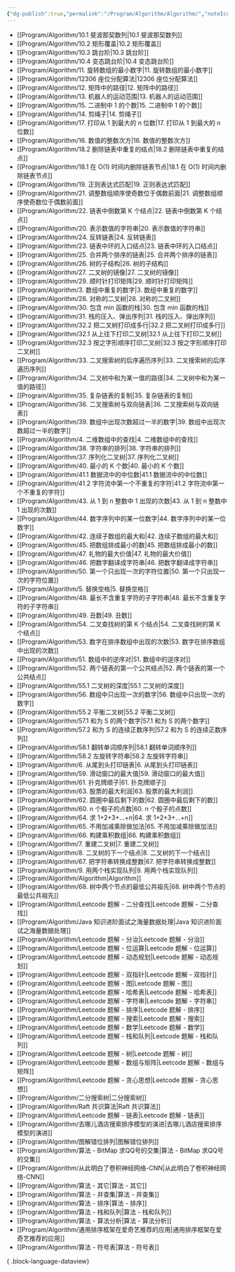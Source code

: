 ```yaml
---
{"dg-publish":true,"permalink":"/Program/Algorithm/Algorithm/","noteIcon":"","created":"2025-03-06T21:28:25.963+08:00"}
---
```


- [[Program/Algorithm/10.1 斐波那契数列\|10.1 斐波那契数列]]
- [[Program/Algorithm/10.2 矩形覆盖\|10.2 矩形覆盖]]
- [[Program/Algorithm/10.3 跳台阶\|10.3 跳台阶]]
- [[Program/Algorithm/10.4 变态跳台阶\|10.4 变态跳台阶]]
- [[Program/Algorithm/11. 旋转数组的最小数字\|11. 旋转数组的最小数字]]
- [[Program/Algorithm/12306 座位分配算法\|12306 座位分配算法]]
- [[Program/Algorithm/12. 矩阵中的路径\|12. 矩阵中的路径]]
- [[Program/Algorithm/13. 机器人的运动范围\|13. 机器人的运动范围]]
- [[Program/Algorithm/15. 二进制中 1 的个数\|15. 二进制中 1 的个数]]
- [[Program/Algorithm/14. 剪绳子\|14. 剪绳子]]
- [[Program/Algorithm/17. 打印从 1 到最大的 n 位数\|17. 打印从 1 到最大的 n 位数]]
- [[Program/Algorithm/16. 数值的整数次方\|16. 数值的整数次方]]
- [[Program/Algorithm/18.2 删除链表中重复的结点\|18.2 删除链表中重复的结点]]
- [[Program/Algorithm/18.1 在 O(1) 时间内删除链表节点\|18.1 在 O(1) 时间内删除链表节点]]
- [[Program/Algorithm/19. 正则表达式匹配\|19. 正则表达式匹配]]
- [[Program/Algorithm/21. 调整数组顺序使奇数位于偶数前面\|21. 调整数组顺序使奇数位于偶数前面]]
- [[Program/Algorithm/22. 链表中倒数第 K 个结点\|22. 链表中倒数第 K 个结点]]
- [[Program/Algorithm/20. 表示数值的字符串\|20. 表示数值的字符串]]
- [[Program/Algorithm/24. 反转链表\|24. 反转链表]]
- [[Program/Algorithm/23. 链表中环的入口结点\|23. 链表中环的入口结点]]
- [[Program/Algorithm/25. 合并两个排序的链表\|25. 合并两个排序的链表]]
- [[Program/Algorithm/26. 树的子结构\|26. 树的子结构]]
- [[Program/Algorithm/27. 二叉树的镜像\|27. 二叉树的镜像]]
- [[Program/Algorithm/29. 顺时针打印矩阵\|29. 顺时针打印矩阵]]
- [[Program/Algorithm/3. 数组中重复的数字\|3. 数组中重复的数字]]
- [[Program/Algorithm/28. 对称的二叉树\|28. 对称的二叉树]]
- [[Program/Algorithm/30. 包含 min 函数的栈\|30. 包含 min 函数的栈]]
- [[Program/Algorithm/31. 栈的压入、弹出序列\|31. 栈的压入、弹出序列]]
- [[Program/Algorithm/32.2 把二叉树打印成多行\|32.2 把二叉树打印成多行]]
- [[Program/Algorithm/32.1 从上往下打印二叉树\|32.1 从上往下打印二叉树]]
- [[Program/Algorithm/32.3 按之字形顺序打印二叉树\|32.3 按之字形顺序打印二叉树]]
- [[Program/Algorithm/33. 二叉搜索树的后序遍历序列\|33. 二叉搜索树的后序遍历序列]]
- [[Program/Algorithm/34. 二叉树中和为某一值的路径\|34. 二叉树中和为某一值的路径]]
- [[Program/Algorithm/35. 复杂链表的复制\|35. 复杂链表的复制]]
- [[Program/Algorithm/36. 二叉搜索树与双向链表\|36. 二叉搜索树与双向链表]]
- [[Program/Algorithm/39. 数组中出现次数超过一半的数字\|39. 数组中出现次数超过一半的数字]]
- [[Program/Algorithm/4. 二维数组中的查找\|4. 二维数组中的查找]]
- [[Program/Algorithm/38. 字符串的排列\|38. 字符串的排列]]
- [[Program/Algorithm/37. 序列化二叉树\|37. 序列化二叉树]]
- [[Program/Algorithm/40. 最小的 K 个数\|40. 最小的 K 个数]]
- [[Program/Algorithm/41.1 数据流中的中位数\|41.1 数据流中的中位数]]
- [[Program/Algorithm/41.2 字符流中第一个不重复的字符\|41.2 字符流中第一个不重复的字符]]
- [[Program/Algorithm/43. 从 1 到 n 整数中 1 出现的次数\|43. 从 1 到 n 整数中 1 出现的次数]]
- [[Program/Algorithm/44. 数字序列中的某一位数字\|44. 数字序列中的某一位数字]]
- [[Program/Algorithm/42. 连续子数组的最大和\|42. 连续子数组的最大和]]
- [[Program/Algorithm/45. 把数组排成最小的数\|45. 把数组排成最小的数]]
- [[Program/Algorithm/47. 礼物的最大价值\|47. 礼物的最大价值]]
- [[Program/Algorithm/46. 把数字翻译成字符串\|46. 把数字翻译成字符串]]
- [[Program/Algorithm/50. 第一个只出现一次的字符位置\|50. 第一个只出现一次的字符位置]]
- [[Program/Algorithm/5. 替换空格\|5. 替换空格]]
- [[Program/Algorithm/48. 最长不含重复字符的子字符串\|48. 最长不含重复字符的子字符串]]
- [[Program/Algorithm/49. 丑数\|49. 丑数]]
- [[Program/Algorithm/54. 二叉查找树的第 K 个结点\|54. 二叉查找树的第 K 个结点]]
- [[Program/Algorithm/53. 数字在排序数组中出现的次数\|53. 数字在排序数组中出现的次数]]
- [[Program/Algorithm/51. 数组中的逆序对\|51. 数组中的逆序对]]
- [[Program/Algorithm/52. 两个链表的第一个公共结点\|52. 两个链表的第一个公共结点]]
- [[Program/Algorithm/55.1 二叉树的深度\|55.1 二叉树的深度]]
- [[Program/Algorithm/56. 数组中只出现一次的数字\|56. 数组中只出现一次的数字]]
- [[Program/Algorithm/55.2 平衡二叉树\|55.2 平衡二叉树]]
- [[Program/Algorithm/57.1 和为 S 的两个数字\|57.1 和为 S 的两个数字]]
- [[Program/Algorithm/57.2 和为 S 的连续正数序列\|57.2 和为 S 的连续正数序列]]
- [[Program/Algorithm/58.1 翻转单词顺序列\|58.1 翻转单词顺序列]]
- [[Program/Algorithm/58.2 左旋转字符串\|58.2 左旋转字符串]]
- [[Program/Algorithm/6. 从尾到头打印链表\|6. 从尾到头打印链表]]
- [[Program/Algorithm/59. 滑动窗口的最大值\|59. 滑动窗口的最大值]]
- [[Program/Algorithm/61. 扑克牌顺子\|61. 扑克牌顺子]]
- [[Program/Algorithm/63. 股票的最大利润\|63. 股票的最大利润]]
- [[Program/Algorithm/62. 圆圈中最后剩下的数\|62. 圆圈中最后剩下的数]]
- [[Program/Algorithm/60. n 个骰子的点数\|60. n 个骰子的点数]]
- [[Program/Algorithm/64. 求 1+2+3+...+n\|64. 求 1+2+3+...+n]]
- [[Program/Algorithm/65. 不用加减乘除做加法\|65. 不用加减乘除做加法]]
- [[Program/Algorithm/66. 构建乘积数组\|66. 构建乘积数组]]
- [[Program/Algorithm/7. 重建二叉树\|7. 重建二叉树]]
- [[Program/Algorithm/8. 二叉树的下一个结点\|8. 二叉树的下一个结点]]
- [[Program/Algorithm/67. 把字符串转换成整数\|67. 把字符串转换成整数]]
- [[Program/Algorithm/9. 用两个栈实现队列\|9. 用两个栈实现队列]]
- [[Program/Algorithm/Algorithm\|Algorithm]]
- [[Program/Algorithm/68. 树中两个节点的最低公共祖先\|68. 树中两个节点的最低公共祖先]]
- [[Program/Algorithm/Leetcode 题解 - 二分查找\|Leetcode 题解 - 二分查找]]
- [[Program/Algorithm/Java 知识进阶面试之海量数据处理\|Java 知识进阶面试之海量数据处理]]
- [[Program/Algorithm/Leetcode 题解 - 分治\|Leetcode 题解 - 分治]]
- [[Program/Algorithm/Leetcode 题解 - 位运算\|Leetcode 题解 - 位运算]]
- [[Program/Algorithm/Leetcode 题解 - 动态规划\|Leetcode 题解 - 动态规划]]
- [[Program/Algorithm/Leetcode 题解 - 双指针\|Leetcode 题解 - 双指针]]
- [[Program/Algorithm/Leetcode 题解 - 图\|Leetcode 题解 - 图]]
- [[Program/Algorithm/Leetcode 题解 - 哈希表\|Leetcode 题解 - 哈希表]]
- [[Program/Algorithm/Leetcode 题解 - 字符串\|Leetcode 题解 - 字符串]]
- [[Program/Algorithm/Leetcode 题解 - 排序\|Leetcode 题解 - 排序]]
- [[Program/Algorithm/Leetcode 题解 - 搜索\|Leetcode 题解 - 搜索]]
- [[Program/Algorithm/Leetcode 题解 - 数学\|Leetcode 题解 - 数学]]
- [[Program/Algorithm/Leetcode 题解 - 栈和队列\|Leetcode 题解 - 栈和队列]]
- [[Program/Algorithm/Leetcode 题解 - 树\|Leetcode 题解 - 树]]
- [[Program/Algorithm/Leetcode 题解 - 数组与矩阵\|Leetcode 题解 - 数组与矩阵]]
- [[Program/Algorithm/Leetcode 题解 - 贪心思想\|Leetcode 题解 - 贪心思想]]
- [[Program/Algorithm/二分搜索树\|二分搜索树]]
- [[Program/Algorithm/Raft 共识算法\|Raft 共识算法]]
- [[Program/Algorithm/Leetcode 题解 - 链表\|Leetcode 题解 - 链表]]
- [[Program/Algorithm/去哪儿酒店搜索排序模型的演进\|去哪儿酒店搜索排序模型的演进]]
- [[Program/Algorithm/图解错位排列\|图解错位排列]]
- [[Program/Algorithm/算法 - BitMap 求QQ号的交集\|算法 - BitMap 求QQ号的交集]]
- [[Program/Algorithm/从此明白了卷积神经网络-CNN\|从此明白了卷积神经网络-CNN]]
- [[Program/Algorithm/算法 - 其它\|算法 - 其它]]
- [[Program/Algorithm/算法 - 并查集\|算法 - 并查集]]
- [[Program/Algorithm/算法 - 排序\|算法 - 排序]]
- [[Program/Algorithm/算法 - 栈和队列\|算法 - 栈和队列]]
- [[Program/Algorithm/算法 - 算法分析\|算法 - 算法分析]]
- [[Program/Algorithm/通用排序框架在爱奇艺推荐的应用\|通用排序框架在爱奇艺推荐的应用]]
- [[Program/Algorithm/算法 - 符号表\|算法 - 符号表]]

{ .block-language-dataview}
